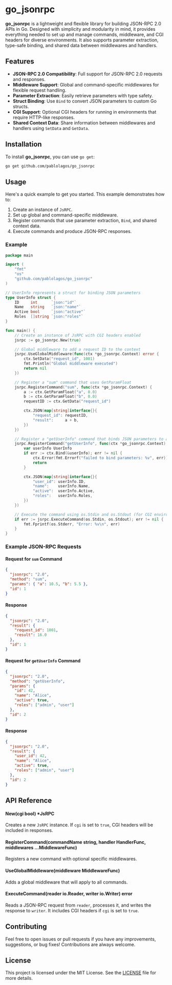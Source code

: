 # go_jsonrpc

**go_jsonrpc** is a lightweight and flexible library for building JSON-RPC 2.0 APIs in Go. Designed with simplicity and modularity in mind, it provides everything needed to set up and manage commands, middleware, and CGI headers for diverse environments. It also supports parameter extraction, type-safe binding, and shared data between middlewares and handlers.

## Features

- **JSON-RPC 2.0 Compatibility**: Full support for JSON-RPC 2.0 requests and responses.
- **Middleware Support**: Global and command-specific middlewares for flexible request handling.
- **Parameter Extraction**: Easily retrieve parameters with type safety.
- **Struct Binding**: Use `Bind` to convert JSON parameters to custom Go structs.
- **CGI Support**: Optional CGI headers for running in environments that require HTTP-like responses.
- **Shared Context Data**: Share information between middlewares and handlers using `SetData` and `GetData`.

## Installation

To install **go_jsonrpc**, you can use `go get`:

```sh
go get github.com/pablolagos/go_jsonrpc
```

## Usage

Here's a quick example to get you started. This example demonstrates how to:
1. Create an instance of `JsRPC`.
2. Set up global and command-specific middleware.
3. Register commands that use parameter extraction, `Bind`, and shared context data.
4. Execute commands and produce JSON-RPC responses.

### Example

```go
package main

import (
    "fmt"
    "os"
    "github.com/pablolagos/go_jsonrpc"
)

// UserInfo represents a struct for binding JSON parameters
type UserInfo struct {
    ID     int      `json:"id"`
    Name   string   `json:"name"`
    Active bool     `json:"active"`
    Roles  []string `json:"roles"`
}

func main() {
    // Create an instance of JsRPC with CGI headers enabled
    jsrpc := go_jsonrpc.New(true)

    // Global middleware to add a request ID to the context
    jsrpc.UseGlobalMiddleware(func(ctx *go_jsonrpc.Context) error {
        ctx.SetData("request_id", 1001)
        fmt.Println("Global middleware executed")
        return nil
    })

    // Register a "sum" command that uses GetParamFloat
    jsrpc.RegisterCommand("sum", func(ctx *go_jsonrpc.Context) {
        a := ctx.GetParamFloat("a", 0.0)
        b := ctx.GetParamFloat("b", 0.0)
        requestID := ctx.GetData("request_id")

        ctx.JSON(map[string]interface{}{
            "request_id": requestID,
            "result":     a + b,
        })
    })

    // Register a "getUserInfo" command that binds JSON parameters to a struct
    jsrpc.RegisterCommand("getUserInfo", func(ctx *go_jsonrpc.Context) {
        var userInfo UserInfo
        if err := ctx.Bind(&userInfo); err != nil {
            ctx.Error(fmt.Errorf("failed to bind parameters: %v", err))
            return
        }

        ctx.JSON(map[string]interface{}{
            "user_id": userInfo.ID,
            "name":    userInfo.Name,
            "active":  userInfo.Active,
            "roles":   userInfo.Roles,
        })
    })

    // Execute the command using os.Stdin and os.Stdout (for CGI environments)
    if err := jsrpc.ExecuteCommand(os.Stdin, os.Stdout); err != nil {
        fmt.Fprintf(os.Stderr, "Error: %v\n", err)
    }
}
```

### Example JSON-RPC Requests

#### Request for `sum` Command

```json
{
  "jsonrpc": "2.0",
  "method": "sum",
  "params": { "a": 10.5, "b": 5.5 },
  "id": 1
}
```

#### Response

```json
{
  "jsonrpc": "2.0",
  "result": {
    "request_id": 1001,
    "result": 16.0
  },
  "id": 1
}
```

#### Request for `getUserInfo` Command

```json
{
  "jsonrpc": "2.0",
  "method": "getUserInfo",
  "params": {
    "id": 42,
    "name": "Alice",
    "active": true,
    "roles": ["admin", "user"]
  },
  "id": 2
}
```

#### Response

```json
{
  "jsonrpc": "2.0",
  "result": {
    "user_id": 42,
    "name": "Alice",
    "active": true,
    "roles": ["admin", "user"]
  },
  "id": 2
}
```

## API Reference

#### New(cgi bool) *JsRPC
Creates a new `JsRPC` instance. If `cgi` is set to `true`, CGI headers will be included in responses.

#### RegisterCommand(commandName string, handler HandlerFunc, middlewares ...MiddlewareFunc)
Registers a new command with optional specific middlewares.

#### UseGlobalMiddleware(middleware MiddlewareFunc)
Adds a global middleware that will apply to all commands.

#### ExecuteCommand(reader io.Reader, writer io.Writer) error
Reads a JSON-RPC request from `reader`, processes it, and writes the response to `writer`. It includes CGI headers if `cgi` is set to `true`.

## Contributing

Feel free to open issues or pull requests if you have any improvements, suggestions, or bug fixes! Contributions are always welcome.

## License

This project is licensed under the MIT License. See the [LICENSE](LICENSE) file for more details.

